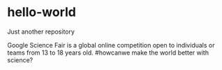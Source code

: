 # hello-world
Just another repository

Google Science Fair is a global online competition open to individuals or teams from 13 to 18 years old.
#howcanwe make the world better with science?
